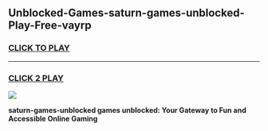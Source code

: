 
## Unblocked-Games-saturn-games-unblocked-Play-Free-vayrp
<h3>
<a href="https://premium76.site?title=saturn-games-unblocked&ref=23A">CLICK TO PLAY</a></h3>
<hr>

<h3>
<a href="https://premium76.site?title=saturn-games-unblocked&ref=23A">CLICK 2 PLAY</a>
  
</h3>

<a href="https://premium76.site?title=saturn-games-unblocked&ref=23A"><img src="https://clearcache.store/games.png"></a>


**saturn-games-unblocked games unblocked: Your Gateway to Fun and Accessible Online Gaming**
